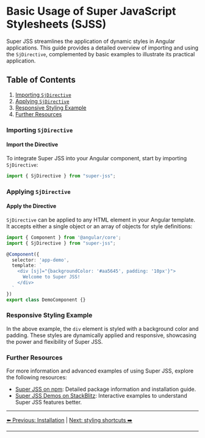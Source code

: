 # Basic Usage of Super JavaScript Stylesheets (SJSS)

Super JSS streamlines the application of dynamic styles in Angular applications. This guide provides a detailed overview of importing and using the `SjDirective`, complemented by basic examples to illustrate its practical application.

## Table of Contents
1. [Importing `SjDirective`](#importing-sjdirective)
2. [Applying `SjDirective`](#applying-sjdirective)
3. [Responsive Styling Example](#responsive-styling-example)
4. [Further Resources](#further-resources)

### Importing `SjDirective`

#### Import the Directive
To integrate Super JSS into your Angular component, start by importing `SjDirective`:

```typescript
import { SjDirective } from "super-jss";
```

### Applying `SjDirective`

#### Apply the Directive
`SjDirective` can be applied to any HTML element in your Angular template. It accepts either a single object or an array of objects for style definitions:

```typescript
import { Component } from '@angular/core';
import { SjDirective } from "super-jss";

@Component({
  selector: 'app-demo',
  template: `
    <div [sj]="{backgroundColor: '#aa5645', padding: '10px'}">
      Welcome to Super JSS!
    </div>
  `
})
export class DemoComponent {}
```

### Responsive Styling Example

In the above example, the `div` element is styled with a background color and padding. These styles are dynamically applied and responsive, showcasing the power and flexibility of Super JSS.

### Further Resources

For more information and advanced examples of using Super JSS, explore the following resources:
- [Super JSS on npm](https://www.npmjs.com/package/super-jss): Detailed package information and installation guide.
- [Super JSS Demos on StackBlitz](https://stackblitz.com/edit/super-js?file=src%2Fmain.ts): Interactive examples to understand Super JSS features better.

---


[⬅️ Previous: Installation](installation.md) | [Next: styling shortcuts ➡️](styling-shortcuts.md)

---
